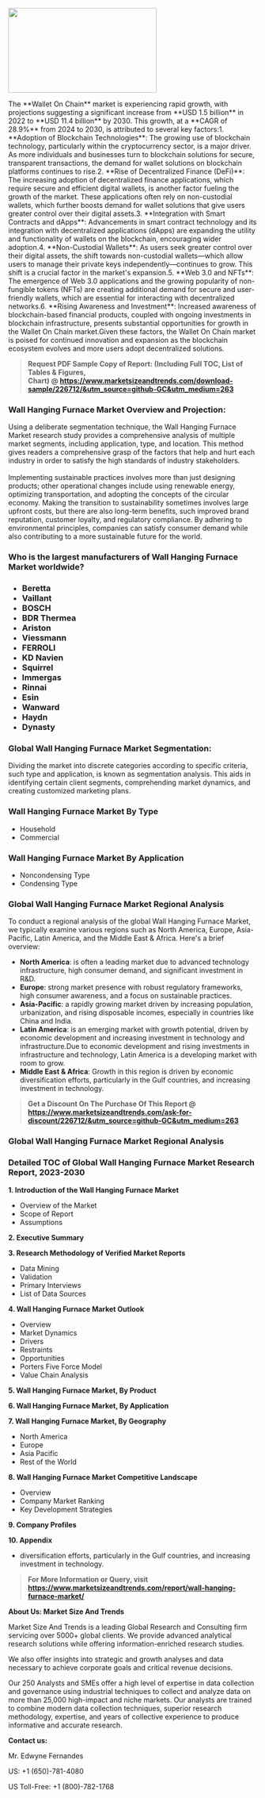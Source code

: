 <p><img class="alignnone size-medium wp-image-20088" src="https://ffe5etoiles.com/wp-content/uploads/2024/12/MST1-300x171.png" alt="" width="300" height="171" /></p>The **Wallet On Chain** market is experiencing rapid growth, with projections suggesting a significant increase from **USD 1.5 billion** in 2022 to **USD 11.4 billion** by 2030. This growth, at a **CAGR of 28.9%** from 2024 to 2030, is attributed to several key factors:1. **Adoption of Blockchain Technologies**: The growing use of blockchain technology, particularly within the cryptocurrency sector, is a major driver. As more individuals and businesses turn to blockchain solutions for secure, transparent transactions, the demand for wallet solutions on blockchain platforms continues to rise.2. **Rise of Decentralized Finance (DeFi)**: The increasing adoption of decentralized finance applications, which require secure and efficient digital wallets, is another factor fueling the growth of the market. These applications often rely on non-custodial wallets, which further boosts demand for wallet solutions that give users greater control over their digital assets.3. **Integration with Smart Contracts and dApps**: Advancements in smart contract technology and its integration with decentralized applications (dApps) are expanding the utility and functionality of wallets on the blockchain, encouraging wider adoption.4. **Non-Custodial Wallets**: As users seek greater control over their digital assets, the shift towards non-custodial wallets—which allow users to manage their private keys independently—continues to grow. This shift is a crucial factor in the market's expansion.5. **Web 3.0 and NFTs**: The emergence of Web 3.0 applications and the growing popularity of non-fungible tokens (NFTs) are creating additional demand for secure and user-friendly wallets, which are essential for interacting with decentralized networks.6. **Rising Awareness and Investment**: Increased awareness of blockchain-based financial products, coupled with ongoing investments in blockchain infrastructure, presents substantial opportunities for growth in the Wallet On Chain market.Given these factors, the Wallet On Chain market is poised for continued innovation and expansion as the blockchain ecosystem evolves and more users adopt decentralized solutions.</p><blockquote id="" class=""><strong>Request PDF Sample Copy of Report: (Including Full TOC, List of Tables &amp; Figures, Chart)&nbsp;@&nbsp;<strong><a href="https://www.marketsizeandtrends.com/download-sample/226712/&utm_source=github-GC&utm_medium=263" target="_blank">https://www.marketsizeandtrends.com/download-sample/226712/&utm_source=github-GC&utm_medium=263</a></strong></strong></blockquote><h3 id="" class="">Wall Hanging Furnace Market&nbsp;Overview and Projection:</h3><p id="" class="">Using a deliberate segmentation technique, the Wall Hanging Furnace Market research study provides a comprehensive analysis of multiple market segments, including application, type, and location. This method gives readers a comprehensive grasp of the factors that help and hurt each industry in order to satisfy the high standards of industry stakeholders. <br /> <br />Implementing sustainable practices involves more than just designing products; other operational changes include using renewable energy, optimizing transportation, and adopting the concepts of the circular economy. Making the transition to sustainability sometimes involves large upfront costs, but there are also long-term benefits, such improved brand reputation, customer loyalty, and regulatory compliance. By adhering to environmental principles, companies can satisfy consumer demand while also contributing to a more sustainable future for the world.</p><h3 id="" class="">Who is the largest manufacturers of&nbsp;Wall Hanging Furnace Market worldwide?</h3><h3 class=""><p><ul><li>Beretta </li><li> Vaillant </li><li> BOSCH </li><li> BDR Thermea </li><li> Ariston </li><li> Viessmann </li><li> FERROLI </li><li> KD Navien </li><li> Squirrel </li><li> Immergas </li><li> Rinnai </li><li> Esin </li><li> Wanward </li><li> Haydn </li><li> Dynasty</li></ul></p></h3><h3 id="" class="">Global&nbsp;Wall Hanging Furnace Market Segmentation:</h3><p id="" class="">Dividing the market into discrete categories according to specific criteria, such type and application, is known as segmentation analysis. This aids in identifying certain client segments, comprehending market dynamics, and creating customized marketing plans.</p><h3 id="" class="">Wall Hanging Furnace Market&nbsp;By Type</h3><p><p><ul><li>Household</li><li> Commercial</p></li></ul></p></p><h3 id="" class="">Wall Hanging Furnace Market&nbsp;By Application</h3><p class=""><p><ul><li>Noncondensing Type</li><li> Condensing Type</li></ul></p></p><h3 id="" class="">Global Wall Hanging Furnace Market Regional Analysis</h3><p id="" class="">To conduct a regional analysis of the global Wall Hanging Furnace Market, we typically examine various regions such as North America, Europe, Asia-Pacific, Latin America, and the Middle East &amp; Africa. Here's a brief overview:</p><ul><li><strong>North America</strong>: is often a leading market due to advanced technology infrastructure, high consumer demand, and significant investment in R&amp;D.</li><li><strong>Europe</strong>: strong market presence with robust regulatory frameworks, high consumer awareness, and a focus on sustainable practices.</li><li><strong>Asia-Pacific</strong>: a rapidly growing market driven by increasing population, urbanization, and rising disposable incomes, especially in countries like China and India.</li><li><strong>Latin America</strong>: is an emerging market with growth potential, driven by economic development and increasing investment in technology and infrastructure.Due to economic development and rising investments in infrastructure and technology, Latin America is a developing market with room to grow.</li><li><strong>Middle East &amp; Africa</strong>: Growth in this region is driven by economic diversification efforts, particularly in the Gulf countries, and increasing investment in technology.</li></ul><blockquote id="" class=""><strong>Get a Discount On The Purchase Of This Report @ <strong><a href="https://www.marketsizeandtrends.com/ask-for-discount/226712/&utm_source=github-GC&utm_medium=263" target="_blank">https://www.marketsizeandtrends.com/ask-for-discount/226712/&utm_source=github-GC&utm_medium=263</a></strong></strong></blockquote><h3 id="" class="">Global Wall Hanging Furnace Market Regional Analysis</h3><h3 id="" class="">Detailed TOC of Global Wall Hanging Furnace Market Research Report, 2023-2030</h3><p id="" class=""><strong>1. Introduction of the Wall Hanging Furnace Market</strong></p><ul><li>Overview of the Market</li><li>Scope of Report</li><li>Assumptions</li></ul><p id="" class=""><strong>2. Executive Summary</strong></p><p id="" class=""><strong>3. Research Methodology of Verified Market Reports</strong></p><ul><li>Data Mining</li><li>Validation</li><li>Primary Interviews</li><li>List of Data Sources</li></ul><p id="" class=""><strong>4. Wall Hanging Furnace Market Outlook</strong></p><ul><li>Overview</li><li>Market Dynamics</li><li>Drivers</li><li>Restraints</li><li>Opportunities</li><li>Porters Five Force Model</li><li>Value Chain Analysis</li></ul><p id="" class=""><strong>5. Wall Hanging Furnace Market, By Product</strong></p><p id="" class=""><strong>6. Wall Hanging Furnace Market, By Application</strong></p><p id="" class=""><strong>7. Wall Hanging Furnace Market, By Geography</strong></p><ul><li>North America</li><li>Europe</li><li>Asia Pacific</li><li>Rest of the World</li></ul><p id="" class=""><strong>8. Wall Hanging Furnace Market Competitive Landscape</strong></p><ul><li>Overview</li><li>Company Market Ranking</li><li>Key Development Strategies</li></ul><p id="" class=""><strong>9. Company Profiles</strong></p><p id="" class=""><strong>10. Appendix</strong></p><ul><li>diversification efforts, particularly in the Gulf countries, and increasing investment in technology.</li></ul><blockquote id="" class=""><strong>For More Information or Query, visit <strong><strong><a href="https://www.marketsizeandtrends.com/report/wall-hanging-furnace-market/" target="_blank">https://www.marketsizeandtrends.com/report/wall-hanging-furnace-market/</a></strong></strong></strong></blockquote><p id="" class=""><strong>About Us: Market Size And Trends</strong></p><p id="" class="">Market Size And Trends is a leading Global Research and Consulting firm servicing over 5000+ global clients. We provide advanced analytical research solutions while offering information-enriched research studies.</p><p id="" class="">We also offer insights into strategic and growth analyses and data necessary to achieve corporate goals and critical revenue decisions.</p><p id="" class="">Our 250 Analysts and SMEs offer a high level of expertise in data collection and governance using industrial techniques to collect and analyze data on more than 25,000 high-impact and niche markets. Our analysts are trained to combine modern data collection techniques, superior research methodology, expertise, and years of collective experience to produce informative and accurate research.</p><p id="" class=""><strong>Contact us:</strong></p><p id="" class="">Mr. Edwyne Fernandes</p><p id="" class="">US: +1 (650)-781-4080</p><p id="" class="">US Toll-Free: +1 (800)-782-1768</p>
